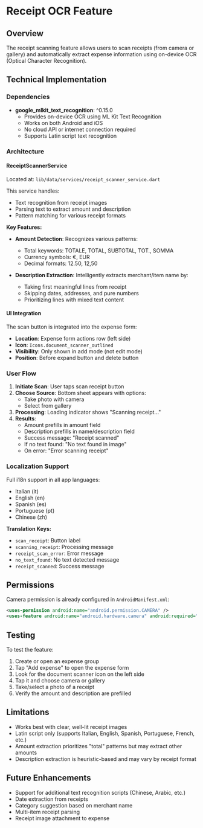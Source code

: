 # Receipt OCR Feature

## Overview
The receipt scanning feature allows users to scan receipts (from camera or gallery) and automatically extract expense information using on-device OCR (Optical Character Recognition).

## Technical Implementation

### Dependencies
- **google_mlkit_text_recognition**: ^0.15.0
  - Provides on-device OCR using ML Kit Text Recognition
  - Works on both Android and iOS
  - No cloud API or internet connection required
  - Supports Latin script text recognition

### Architecture

#### ReceiptScannerService
Located at: `lib/data/services/receipt_scanner_service.dart`

This service handles:
- Text recognition from receipt images
- Parsing text to extract amount and description
- Pattern matching for various receipt formats

**Key Features:**
- **Amount Detection**: Recognizes various patterns:
  - Total keywords: TOTALE, TOTAL, SUBTOTAL, TOT., SOMMA
  - Currency symbols: €, EUR
  - Decimal formats: 12.50, 12,50
  
- **Description Extraction**: Intelligently extracts merchant/item name by:
  - Taking first meaningful lines from receipt
  - Skipping dates, addresses, and pure numbers
  - Prioritizing lines with mixed text content

#### UI Integration
The scan button is integrated into the expense form:
- **Location**: Expense form actions row (left side)
- **Icon**: `Icons.document_scanner_outlined`
- **Visibility**: Only shown in add mode (not edit mode)
- **Position**: Before expand button and delete button

### User Flow

1. **Initiate Scan**: User taps scan receipt button
2. **Choose Source**: Bottom sheet appears with options:
   - Take photo with camera
   - Select from gallery
3. **Processing**: Loading indicator shows "Scanning receipt..."
4. **Results**: 
   - Amount prefills in amount field
   - Description prefills in name/description field
   - Success message: "Receipt scanned"
   - If no text found: "No text found in image"
   - On error: "Error scanning receipt"

### Localization Support
Full i18n support in all app languages:
- Italian (it)
- English (en)
- Spanish (es)
- Portuguese (pt)
- Chinese (zh)

**Translation Keys:**
- `scan_receipt`: Button label
- `scanning_receipt`: Processing message
- `receipt_scan_error`: Error message
- `no_text_found`: No text detected message
- `receipt_scanned`: Success message

## Permissions
Camera permission is already configured in `AndroidManifest.xml`:
```xml
<uses-permission android:name="android.permission.CAMERA" />
<uses-feature android:name="android.hardware.camera" android:required="false" />
```

## Testing
To test the feature:
1. Create or open an expense group
2. Tap "Add expense" to open the expense form
3. Look for the document scanner icon on the left side
4. Tap it and choose camera or gallery
5. Take/select a photo of a receipt
6. Verify the amount and description are prefilled

## Limitations
- Works best with clear, well-lit receipt images
- Latin script only (supports Italian, English, Spanish, Portuguese, French, etc.)
- Amount extraction prioritizes "total" patterns but may extract other amounts
- Description extraction is heuristic-based and may vary by receipt format

## Future Enhancements
- Support for additional text recognition scripts (Chinese, Arabic, etc.)
- Date extraction from receipts
- Category suggestion based on merchant name
- Multi-item receipt parsing
- Receipt image attachment to expense
